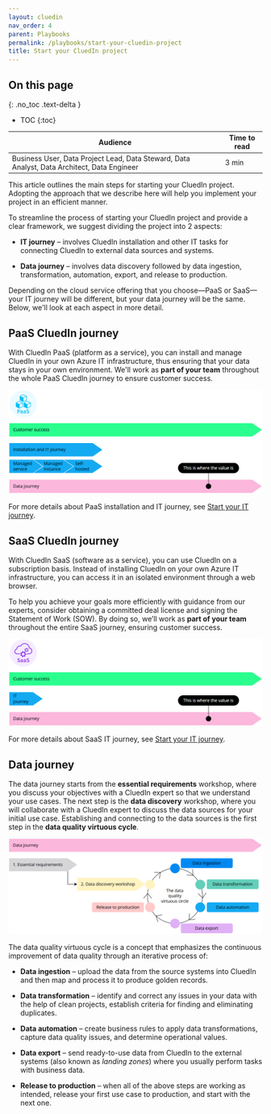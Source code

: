 ```yaml
---
layout: cluedin
nav_order: 4
parent: Playbooks
permalink: /playbooks/start-your-cluedin-project
title: Start your CluedIn project
---
```

## On this page
{: .no_toc .text-delta }
- TOC
{:toc}

| Audience | Time to read |
|--|--|
| Business User, Data Project Lead, Data Steward, Data Analyst, Data Architect, Data Engineer | 3 min |

This article outlines the main steps for starting your CluedIn project. Adopting the approach that we describe here will help you implement your project in an efficient manner.

To streamline the process of starting your CluedIn project and provide a clear framework, we suggest dividing the project into 2 aspects:

- **IT journey** – involves CluedIn installation and other IT tasks for connecting CluedIn to external data sources and systems.

- **Data journey** – involves data discovery followed by data ingestion, transformation, automation, export, and release to production.

Depending on the cloud service offering that you choose—PaaS or SaaS—your IT journey will be different, but your data journey will be the same. Below, we'll look at each aspect in more detail.

## PaaS CluedIn journey

With CluedIn PaaS (platform as a service), you can install and manage CluedIn in your own Azure IT infrastructure, thus ensuring that your data stays in your own environment. We'll work as **part of your team** throughout the whole PaaS CluedIn journey to ensure customer success.

![paas-journey.png](../../assets/images/playbooks/paas-journey.png)

For more details about PaaS installation and IT journey, see [Start your IT journey](/playbooks/start-your-it-journey).

## SaaS CluedIn journey

With CluedIn SaaS (software as a service), you can use CluedIn on a subscription basis. Instead of installing CluedIn on your own Azure IT infrastructure, you can access it in an isolated environment through a web browser.

To help you achieve your goals more efficiently with guidance from our experts, consider obtaining a committed deal license and signing the Statement of Work (SOW). By doing so, we’ll work as **part of your team** throughout the entire SaaS journey, ensuring customer success.

![saas-journey.png](../../assets/images/playbooks/saas-journey.png)

For more details about SaaS IT journey, see [Start your IT journey](/playbooks/start-your-it-journey).

## Data journey

The data journey starts from the **essential requirements** workshop, where you discuss your objectives with a CluedIn expert so that we understand your use cases. The next step is the **data discovery** workshop, where you will collaborate with a CluedIn expert to discuss the data sources for your initial use case. Establishing and connecting to the data sources is the first step in the **data quality virtuous cycle**.

![data-journey.png](../../assets/images/playbooks/data-journey.png)

The data quality virtuous cycle is a concept that emphasizes the continuous improvement of data quality through an iterative process of:

- **Data ingestion** – upload the data from the source systems into CluedIn and then map and process it to produce golden records.

- **Data transformation** – identify and correct any issues in your data with the help of clean projects, establish criteria for finding and eliminating duplicates.

- **Data automation** – create business rules to apply data transformations, capture data quality issues, and determine operational values.

- **Data export** – send ready-to-use data from CluedIn to the external systems (also known as _landing zones_) where you usually perform tasks with business data.

- **Release to production** – when all of the above steps are working as intended, release your first use case to production, and start with the next one.